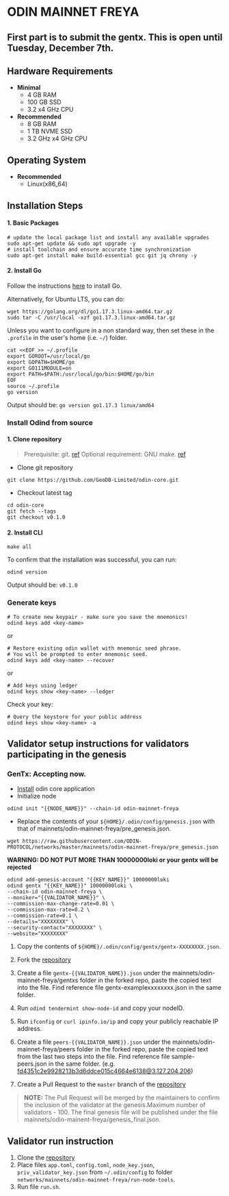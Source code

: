 # ODIN MAINNET FREYA

## First part is to submit the gentx. This is open until Tuesday, December 7th.

## Hardware Requirements
* **Minimal**
    * 4 GB RAM
    * 100 GB SSD
    * 3.2 x4 GHz CPU
* **Recommended**
    * 8 GB RAM
    * 1 TB NVME SSD
    * 3.2 GHz x4 GHz CPU

## Operating System

* **Recommended**
    * Linux(x86_64)

## Installation Steps
#### 1. Basic Packages
```bash:
# update the local package list and install any available upgrades 
sudo apt-get update && sudo apt upgrade -y 
# install toolchain and ensure accurate time synchronization 
sudo apt-get install make build-essential gcc git jq chrony -y
```

#### 2. Install Go
Follow the instructions [here](https://golang.org/doc/install) to install Go.

Alternatively, for Ubuntu LTS, you can do:
```bash:
wget https://golang.org/dl/go1.17.3.linux-amd64.tar.gz
sudo tar -C /usr/local -xzf go1.17.3.linux-amd64.tar.gz
```

Unless you want to configure in a non standard way, then set these in the `.profile` in the user's home (i.e. `~/`) folder.

```bash:
cat <<EOF >> ~/.profile
export GOROOT=/usr/local/go
export GOPATH=$HOME/go
export GO111MODULE=on
export PATH=$PATH:/usr/local/go/bin:$HOME/go/bin
EOF
source ~/.profile
go version
```

Output should be: `go version go1.17.3 linux/amd64`


### Install Odind from source

#### 1. Clone repository

>Prerequisite: git. [ref](https://github.com/git/git)
>Optional requirement: GNU make. [ref](https://www.gnu.org/software/make/manual/html_node/index.html)
* Clone git repository
```shell
git clone https://github.com/GeoDB-Limited/odin-core.git
```
* Checkout latest tag
```shell
cd odin-core
git fetch --tags
git checkout v0.1.0
```
#### 2. Install CLI
```shell
make all
```
	
To confirm that the installation was successful, you can run:

```bash:
odind version
```
Output should be: `v0.1.0`

### Generate keys

```bash:
# To create new keypair - make sure you save the mnemonics!
odind keys add <key-name> 
```

or
```
# Restore existing odin wallet with mnemonic seed phrase. 
# You will be prompted to enter mnemonic seed. 
odind keys add <key-name> --recover
```
or
```
# Add keys using ledger
odind keys show <key-name> --ledger
```

Check your key:
```
# Query the keystore for your public address 
odind keys show <key-name> -a
```


## Validator setup instructions for validators participating in the genesis

### GenTx: Accepting now.

* [Install](#installation-steps) odin core application
* Initialize node

```shell
odind init "{{NODE_NAME}}" --chain-id odin-mainnet-freya
```

* Replace the contents of your `${HOME}/.odin/config/genesis.json` with that of mainnets/odin-mainnet-freya/pre_genesis.json.

```shell
wget https://raw.githubusercontent.com/ODIN-PROTOCOL/networks/master/mainnets/odin-mainnet-freya/pre_genesis.json
```
**WARNING: DO NOT PUT MORE THAN 10000000loki or your gentx will be rejected**
```shell
odind add-genesis-account "{{KEY_NAME}}" 10000000loki
odind gentx "{{KEY_NAME}}" 10000000loki \
--chain-id odin-mainnet-freya \
--moniker="{{VALIDATOR_NAME}}" \
--commission-max-change-rate=0.01 \
--commission-max-rate=0.2 \
--commission-rate=0.1 \
--details="XXXXXXXX" \
--security-contact="XXXXXXXX" \
--website="XXXXXXXX"
```

1. Copy the contents of `${HOME}/.odin/config/gentx/gentx-XXXXXXXX.json`.
2. Fork the [repository](https://github.com/ODIN-PROTOCOL/networks/)
3. Create a file `gentx-{{VALIDATOR_NAME}}.json` under the mainnets/odin-mainnet-freya/gentxs folder in the forked repo, paste the copied text into the file. Find reference file gentx-examplexxxxxxxx.json in the same folder.
4. Run `odind tendermint show-node-id` and copy your nodeID.
5. Run `ifconfig` or `curl ipinfo.io/ip` and copy your publicly reachable IP address.
6. Create a file `peers-{{VALIDATOR_NAME}}.json` under the mainnets/odin-mainnet-freya/peers folder in the forked repo, paste the copied text from the last two steps into the file. Find reference file sample-peers.json in the same folder. (e.g. fd4351c2e9928213b3d6ddce015c4664e6138@3.127.204.206)

7. Create a Pull Request to the `master` branch of the [repository](https://github.com/ODIN-PROTOCOL/networks)
>**NOTE:** The Pull Request will be merged by the maintainers to confirm the inclusion of the validator at the genesis.Maximum number of validators - 100. The final genesis file will be published under the file mainnets/odin-mainent-freya/genesis_final.json.


## Validator run instruction

1. Clone the [repository](https://github.com/ODIN-PROTOCOL/networks/)
2. Place files `app.toml`, `config.toml`, `node_key.json`, `priv_validator_key.json` from `~/.odin/config` to folder `networks/mainnets/odin-mainnet-freya/run-node-tools`.
3. Run file `run.sh`.
